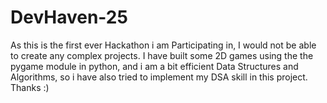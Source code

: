 # DevHaven-25
As this is the first ever Hackathon i am Participating in, I would not be able to create any complex projects. I have built some 2D games using the the pygame module in python, and i am a bit efficient Data Structures and Algorithms, so i have also tried to implement my DSA skill in this project.
Thanks :)
